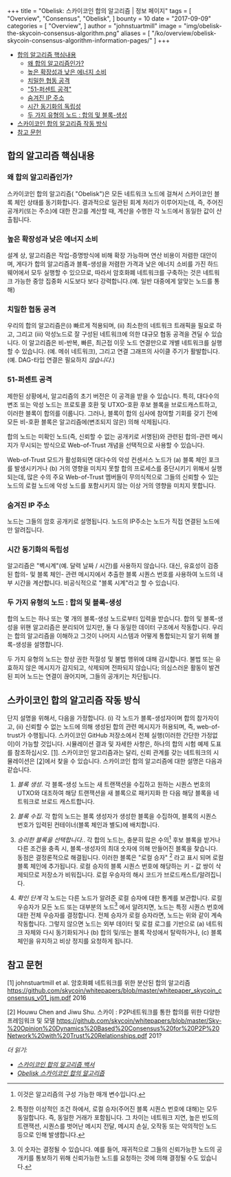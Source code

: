 +++
title = "Obelisk: 스카이코인 합의 알고리즘 | 정보 페이지"
tags = [
    "Overview",
    "Consensus",
    "Obelisk",
]
bounty = 10
date = "2017-09-09"
categories = [
    "Overview",
]
author = "johnstuartmill"
image = "img/obelisk-the-skycoin-consensus-algorithm.png"
aliases = [
	"/ko/overview/obelisk-skycoin-consensus-algorithm-information-pages/"
]
+++

- [합의 알고리즘 핵심내용](#consensus-highlights)
    - [왜 합의 알고리즘인가?](#why-consensus)
    - [높은 확장성과 낮은 에너지 소비](#high-scalability-and-low-energy-consumption)
    - [치밀한 협동 공격](#robust-to-coordinated-attacks)
    - ["51-퍼센트 공격"](#the-%E2%80%9C51-percent-attack%E2%80%9D)
    - [숨겨진 IP 주소](#hidden-ip-addresses)
    - [시간 동기화의 독립성](#independence-of-clock-synchronization)
    - [두 가지 유형의 노드 : 합의 및 블록-생성](#two-type-of-nodes-consensus-and-block-making)
- [스카이코인 합의 알고리즘 작동 방식](#how-skycoin-consensus-algorithm-works)
- [참고 문헌](#references)

## 합의 알고리즘 핵심내용

### 왜 합의 알고리즘인가?

스카이코인 합의 알고리즘( "Obelisk")은 모든 네트워크 노드에 걸쳐서
스카이코인 블록 체인 상태를 동기화합니다.
결과적으로 일관된 회계 처리가 이루어지는데,
즉, 주어진 공개키(또는 주소)에 대한 잔고를 계산할 때,
계산을 수행한 각 노드에서 동일한 값이 산출됩니다.

### 높은 확장성과 낮은 에너지 소비

설계 상, 알고리즘은 작업-증명방식에 비해 확장 가능하며
연산 비용이 저렴한 대안이며, 게다가 합의 알고리즘과 블록-생성을 저렴한 가격과 낮은
에너지 소비를 가진 하드웨어에서 모두 실행할 수 있으므로,
따라서 암호화폐 네트워크를 구축하는 것은 네트워크 가능한 중앙 집중화 시도보다
보다 강력합니다.(예. 일반 대중에게 알맞는 노드를 통해)

### 치밀한 협동 공격

우리의 합의 알고리즘은(i) 빠르게 적용되며, (ii) 최소한의 네트워크 트래픽을 필요로 하고,
그리고 (iii) 악성노드로 잘 구성된 네트워크에 의한
대규모 협동 공격을 견딜 수 있습니다. 이 알고리즘은 비-반복, 빠른,
최근접 이웃 노드 연결만으로 개별 네트워크를 실행할 수 있습니다.
(예. 메쉬 네트워크), 그리고 연결 그래프의 사이클 주기가 활발합니다.
(예. DAG-타입 연결은 필요하지 *않습니다.*)

### 51-퍼센트 공격

제한된 상황에서, 알고리즘의 초기 버전은 이 공격을 받을 수 있습니다.
특히, 대다수의 변조 또는 악성 노드는 프로토콜 호환 및 UTXO-호환 후보
블록을 브로드캐스트하고, 이러한 블록이 합의를 이룹니다.
그러나, 블록이 합의 심사에 참여할 기회를 갖기 전에
모든 비-호환 블록은 알고리즘에(변조되지 않은) 의해 삭제됩니다.

합의 노드는 미확인 노드(즉, 신뢰할 수 없는 공개키로 서명된)와
관련된 합의-관련 메시지가 무시되는 방식으로
Web-of-Trust 개념을 선택적으로 사용할 수 있습니다.

Web-of-Trust 모드가 활성화되면 대다수의 악성 컨센서스 노드가
(a) 블록 체인 포크를 발생시키거나 (b) 거의 영향을 미치지 못할
합의 프로세스를 중단시키기 위해서 실행되는데,
많은 수의 주요 Web-of-Trust 멤버들이 무의식적으로
그들의 신뢰할 수 있는 노드의 로컬 노드에 악성 노드를 포함시키지
않는 이상 거의 영향을 미치지 못합니다.

### 숨겨진 IP 주소

노드는 그들의 암호 공개키로 설명됩니다.
노드의 IP주소는 노드가 직접 연결된 노드에만 알려집니다.

### 시간 동기화의 독립성

알고리즘은 "벽시계"(예. 달력 날짜 / 시간)를 사용하지 않습니다.
대신, 유효성이 검증된 합의- 및 블록 체인- 관련 메시지에서
추출한 블록 시퀀스 번호를 사용하여 노드의 내부 시간을 계산합니다.
비공식적으로 "블록 시계"라고 할 수 있습니다.

### 두 가지 유형의 노드 : 합의 및 블록-생성

합의 노드는 하나 또는 몇 개의 블록-생성 노드로부터 입력을 받습니다.
합의 및 블록-생성을 위핸 알고리즘은 분리되어 있지만,
둘 다 동일한 데이터 구조에서 작동합니다.
우리는 합의 알고리즘을 이해하고 그것이 나머지 시스템과
어떻게 통합되는지 알기 위해 블록-생성을 설명합니다.

두 가지 유형의 노드는 항상 권한 적절성 및 불법 행위에 대해 감시합니다.
불법 또는 유효하지 않은 메시지가 감지되고, 삭제되며 전파되지 않습니다;
의심스러운 활동이 발견된 피어 노드는 연결이 끊어지며, 그들의
공개키는 차단됩니다.

## 스카이코인 합의 알고리즘 작동 방식

단지 설명을 위해서, 다음을 가정합니다.
(i) 각 노드가 블록-생성자이며 합의 참가자이고, (ii) 신뢰할 수 없는 노드에
의해 생성된 합의 관련 메시지가 허용되며, 즉, web-of-trust가 수행됩니다.
스카이코인 GitHub 저장소에서 전체 실행(이러한 간단한 가정없이)이 가능할 것입니다.
시뮬레이션 결과 및 자세한 사항은,
하나의 합의 시험 예제 도표를 참조하십시오. [\[1\]](#references).
스카이코인 알고리즘과는 달리, 신뢰 관계를 갖는 네트워크의
시뮬레이션은 [\[2\]](#references)에서 찾을 수 있습니다.
스카이코인 합의 알고리즘에 대한 설명은 다음과 같습니다.

1.  *블록 생성*. 각 블록-생성 노드는 새 트랜잭션을 수집하고 원하는
     시퀀스 번호의 UTXO와 대조하여 해당 트랜잭션을 새 블록으로 패키지화 한
     다음 해당 블록을 네트워크로 브로드 캐스트합니다.

2.  *블록 수집*. 각 합의 노드는 블록 생성자가 생성한 블록을 수집하여,
     블록의 시퀀스 번호가 입력된 컨테이너(블록 체인과 별도)에 배치합니다.

3.  *승리한 블록을 선택합니다.*. 각 합의 노드는, 충분히 많은 수의[^1]
     후보 블록을 받거나 다른 조건을 충족 시, 블록-생성자의 최대 숫자에 의해
     만들어진 블록을 찾습니다. 동점은 결정론적으로 해결됩니다.
     이러한 블록은 "로컬 승자" [^2] 라고 표시 되며 로컬 블록 체인에 추가됩니다.
     로컬 승자의 블록 시퀀스 번호에 해당하는 키 - 값 쌍이 삭제되므로 저장소가 비워집니다.
     로컬 우승자의 해시 코드가 브로드캐스트/알려집니다.

4.  *확인 단계* 각 노드는 다른 노드가 알려준 로컬 승자에 대한 통계를 보관합니다.
     로컬 우승자가 모든 노드 또는 대부분의 노드[^3] 에서 알려지면,
     노드는 특정 시퀀스 번호에 대한 전체 우승자를 결정합니다.
     전체 승자가 로컬 승자라면, 노드는 위와 같이 계속 작동합니다.
     그렇지 않으면 노드는 외부 데이터 및 로컬 로그를 기반으로
     (a) 네트워크 자체와 다시 동기화되거나
     (b) 합의 및/또는 블록 작성에서 탈락하거나,
     (c) 블록 체인을 유지하고 비상 정지를 요청하게 됩니다.

[^1]: 이것은 알고리즘의 구성 가능한 매개 변수입니다.
[^2]: 특정한 이상적인 조건 하에서,
      로컬 승자(주어진 블록 시퀀스 번호에 대해)는 모두 동일합니다.
      즉, 동일한 거래가 포함됩니다. 그 차이는 네트워크 지연, 높은 빈도의 트랜잭션, 시퀀스를 벗어난 메시지 전달,
      메시지 손실, 오작동 또는 악의적인 노드 등으로 인해 발생합니다.
[^3]: 이 숫자는 결정될 수 있습니다. 예를 들어,
      재귀적으로 그들의 신뢰가능한 노드의 공개키를 통보하기 위해 신뢰가능한 노드를 요청하는 것에 의해
      결정될 수도 있습니다.

## 참고 문헌

\[1\] johnstuartmill et al. 암호화폐 네트워크를 위한 분산된 합의 알고리즘
<https://github.com/skycoin/whitepapers/blob/master/whitepaper_skycoin_consensus_v01_jsm.pdf>
2016

\[2\] Houwu Chen and Jiwu Shu. 스카이 : P2P네트워크를 통한 합의를 위한 다양한 프레임워크 및 모델
<https://github.com/skycoin/whitepapers/blob/master/Sky-%20Opinion%20Dynamics%20Based%20Consensus%20for%20P2P%20Network%20with%20Trust%20Relationships.pdf>
201?

*더 읽기:*

* *[스카이코인 합의 알고리즘 백서](https://www.skycoin.net/whitepapers)*
* *[Obelisk 스카이코인 합의 알고리즘](/statement/obelisk-the-skycoin-consensus-algorithm/)*

